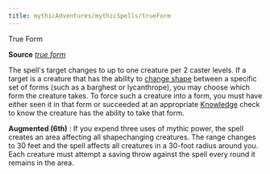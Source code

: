 ```yaml
---
title: mythicAdventures/mythicSpells/trueForm
---
```

True Form

**Source** [_true form_](advanced/spells/trueForm.md#_true-form)

The spell's target changes to up to one creature per 2 caster levels. If a target is a creature that has the ability to [change shape](monsters/universalMonsterRules.md#_change-shape) between a specific set of forms (such as a barghest or lycanthrope), you may choose which form the creature takes. To force such a creature into a form, you must have either seen it in that form or succeeded at an appropriate [Knowledge](skills/knowledge.md#_knowledge) check to know the creature has the ability to take that form.

**Augmented (6th)** : If you expend three uses of mythic power, the spell creates an area affecting all shapechanging creatures. The range changes to 30 feet and the spell affects all creatures in a 30-foot radius around you. Each creature must attempt a saving throw against the spell every round it remains in the area.


